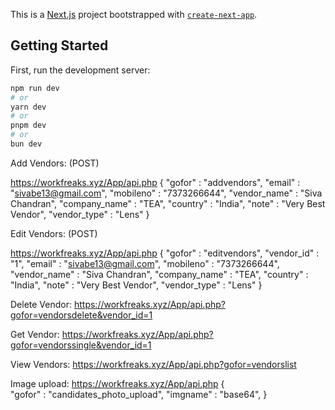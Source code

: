 This is a [Next.js](https://nextjs.org/) project bootstrapped with [`create-next-app`](https://github.com/vercel/next.js/tree/canary/packages/create-next-app).

## Getting Started

First, run the development server:

```bash
npm run dev
# or
yarn dev
# or
pnpm dev
# or
bun dev
```

Add Vendors: (POST)

https://workfreaks.xyz/App/api.php
{
"gofor" : "addvendors",
"email" : "sivabe13@gmail.com",
"mobileno" : "7373266644",
"vendor_name" : "Siva Chandran",
"company_name" : "TEA",
"country" : "India",
"note" : "Very Best Vendor",
"vendor_type" : "Lens"
}


Edit Vendors: (POST)

https://workfreaks.xyz/App/api.php
{
"gofor" : "editvendors",
"vendor_id" : "1",
"email" : "sivabe13@gmail.com",
"mobileno" : "7373266644",
"vendor_name" : "Siva Chandran",
"company_name" : "TEA",
"country" : "India",
"note" : "Very Best Vendor",
"vendor_type" : "Lens"
}

Delete Vendor:
https://workfreaks.xyz/App/api.php?gofor=vendorsdelete&vendor_id=1

Get Vendor:
https://workfreaks.xyz/App/api.php?gofor=vendorssingle&vendor_id=1

View Vendors:
https://workfreaks.xyz/App/api.php?gofor=vendorslist

Image upload:
https://workfreaks.xyz/App/api.php
{  
"gofor" : "candidates_photo_upload",
"imgname" : "base64",
}

